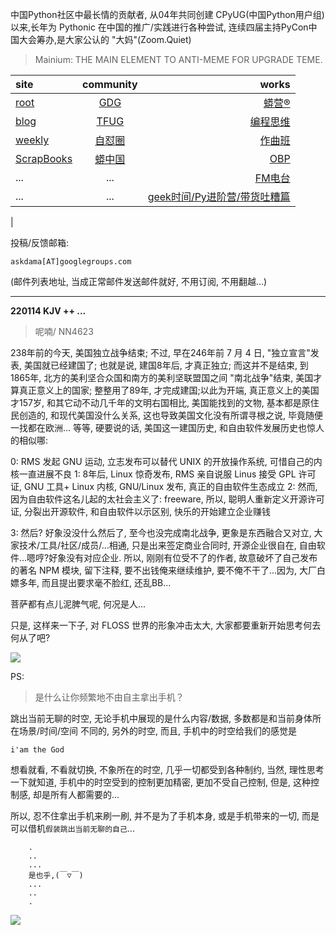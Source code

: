 中国Python社区中最长情的贡献者, 从04年共同创建 CPyUG(中国Python用户组)以来,长年为 Pythonic 在中国的推广/实践进行各种尝试, 连续四届主持PyCon中国大会筹办,是大家公认的 "大妈"(Zoom.Quiet)

> Mainium: THE MAIN ELEMENT TO ANTI-MEME FOR UPGRADE TEME.

| site | community | works |
| :-----| :----: | ----: |
| [root](http://zoomquiet.io/) | [GDG](https://blog.zhgdg.org/) | [蟒营®](https://doc.101.camp/) |
| [blog](https://blog.zoomquiet.io/pages/zoomquiet.html) | [TFUG](http://zh.tfug.world/) | [编程思维](https://py.101.camp/) |
| [weekly](http://weekly.pychina.org/) | [自怼圈](https://du.101.camp/) | [作曲班](https://mu.101.camp/) |
| [ScrapBooks](https://zoomquiet.io/collection.html) | [蟒中国](https://pychina.org/) | [OBP](https://zoomquiet.io/obp/index.html) |
| ... | ... | [FM电台](https://fm.101.camp/) |
| ... | ... | [geek时间/Py进阶营/带货吐糟篇](https://fm.101.camp/2020/geek2py-dama.html) 
 |


投稿/反馈邮箱:

    askdama[AT]googlegroups.com

(邮件列表地址, 
当成正常邮件发送邮件就好, 不用订阅, 不用翻越...)



---------------------------------------------------
**220114 KJV ++ ...**

> 呢喃/ NN4623



238年前的今天, 美国独立战争结束; 不过, 早在246年前 7 月 4 日, "独立宣言"发表, 美国就已经建国了; 也就是说, 建国8年后, 才真正独立; 而这并不是结束, 到1865年, 北方的美利坚合众国和南方的美利坚联盟国之间 "南北战争"结束, 美国才算真正意义上的国家; 整整用了89年, 才完成建国;以此为开端, 真正意义上的美国才157岁, 和其它动不动几千年的文明右国相比, 美国能找到的文物, 基本都是原住民创造的, 和现代美国没什么关系, 这也导致美国文化没有所谓寻根之说, 毕竟随便一找都在欧洲...
等等, 硬要说的话, 美国这一建国历史, 和自由软件发展历史也惊人的相似哪:

0: RMS 发起 GNU 运动, 立志发布可以替代 UNIX 的开放操作系统, 可惜自己的内核一直进展不良
1: 8年后, Linux 惊奇发布, RMS 亲自说服 Linus 接受 GPL 许可证, GNU 工具+ Linux 内核, GNU/Linux 发布, 真正的自由软件生态成立
2: 然而, 因为自由软件这名儿起的太社会主义了: freeware, 所以, 聪明人重新定义开源许可证, 分裂出开源软件, 和自由软件以示区别, 快乐的开始建立企业赚钱

3: 然后? 好象没没什么然后了, 至今也没完成南北战争, 更象是东西融合又对立, 大家技术/工具/社区/成员/...相通, 只是出来签定商业合同时, 开源企业很自在, 自由软件...嗯哼?好象没有对应企业.
所以, 刚刚有位受不了的作者, 故意破坏了自己发布的著名 NPM 模块, 留下注释, 要不出钱俺来继续维护, 要不俺不干了...因为, 大厂白嫖多年, 而且提出要求毫不脸红, 还乱BB...

菩萨都有点儿泥脾气呢, 何况是人...

只是, 这样来一下子, 对 FLOSS 世界的形象冲击太大, 大家都​要重新开始思考何去何从了吧?

![](https://ipic.zoomquiet.top/2022-01-13-zq42-today-card-2201.014.jpeg)


PS:
> 是什么让你频繁地不由自主拿出手机？

跳出当前无聊的时空,
无论手机中展现的是什么内容/数据,
多数都是和当前身体所在场景/时间/空间 不同的,
另外的时空,
而且, 手机中的时空给我们的感觉是

    i'am the God

想看就看, 不看就切换,
不象所在的时空, 几乎一切都受到各种制约,
当然,
理性思考一下就知道,
手机中的时空受到的控制更加精密, 更加不受自己控制,
但是, 这种控制感,
却是所有人都需要的...

所以, 
忍不住拿出手机来刷一刷,
并不是为了手机本身, 或是手机带来的一切,
而是可以借机`假装跳出当前无聊的自己`...



```
    .
    ..
    ...
    是也乎,(￣▽￣)
    ...
    ..
    .
```


![](http://ydlj.zoomquiet.top/ipic/2021-07-10-210701DU21-zip.jpg)

